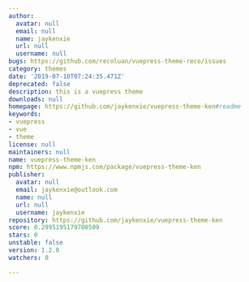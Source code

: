 ```yaml
---
author:
  avatar: null
  email: null
  name: jaykenxie
  url: null
  username: null
bugs: https://github.com/recoluan/vuepress-theme-reco/issues
category: themes
date: '2019-07-10T07:24:35.471Z'
deprecated: false
description: this is a vuepress theme
downloads: null
homepage: https://github.com/jaykenxie/vuepress-theme-ken#readme
keywords:
- vuepress
- vue
- theme
license: null
maintainers: null
name: vuepress-theme-ken
npm: https://www.npmjs.com/package/vuepress-theme-ken
publisher:
  avatar: null
  email: jaykenxie@outlook.com
  name: null
  url: null
  username: jaykenxie
repository: https://github.com/jaykenxie/vuepress-theme-ken
score: 0.2995195179700509
stars: 0
unstable: false
version: 1.2.0
watchers: 0

---
```



